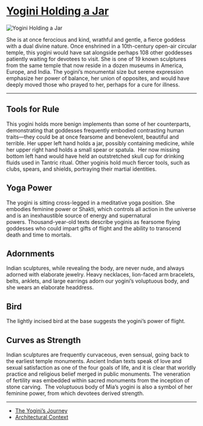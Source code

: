 # [Yogini Holding a Jar](http://artstories.artsmia.org/#/o/1380)
![Yogini Holding a Jar](http://api.artsmia.org/images/1380/large.jpg)

She is at once ferocious and kind, wrathful and gentle, a fierce goddess with a dual divine nature. Once enshrined in a 10th-century open-air circular temple, this yogini would have sat alongside perhaps 108 other goddesses patiently waiting for devotees to visit. She is one of 19 known sculptures from the same temple that now reside in a dozen museums in America, Europe, and India. The yogini’s monumental size but serene expression emphasize her power of balance, her union of opposites, and would have deeply moved those who prayed to her, perhaps for a cure for illness. 

---

## Tools for Rule

This yogini holds more benign implements than some of her counterparts, demonstrating that goddesses frequently embodied contrasting human traits—they could be at once fearsome and benevolent, beautiful and terrible. Her upper left hand holds a jar, possibly containing medicine, while her upper right hand holds a small spear or spatula.  Her now missing bottom left hand would have held an outstretched skull cup for drinking fluids used in Tantric ritual. Other yoginis hold much fiercer tools, such as clubs, spears, and shields, portraying their martial identities.

## Yoga Power

The yogini is sitting cross-legged in a meditative yoga position. She embodies feminine power or Shakti, which controls all action in the universe and is an inexhaustible source of energy and supernatural powers. Thousand-year-old texts describe yoginis as fearsome flying goddesses who could impart gifts of flight and the ability to transcend death and time to mortals.

## Adornments

Indian sculptures, while revealing the body, are never nude, and always adorned with elaborate jewelry. Heavy necklaces, lion-faced arm bracelets, belts, anklets, and large earrings adorn our yogini’s voluptuous body, and she wears an elaborate headdress.  

## Bird

The lightly incised bird at the base suggests the yogini’s power of flight.

## Curves as Strength

Indian sculptures are frequently curvaceous, even sensual, going back to the earliest temple monuments. Ancient Indian texts speak of love and sexual satisfaction as one of the four goals of life, and it is clear that worldly practice and religious belief merged in public monuments. The veneration of fertility was embedded within sacred monuments from the inception of stone carving.  The voluptuous body of Mia’s yogini is also a symbol of her feminine power, from which devotees derived strength.  

---

* [The Yogini’s Journey](../stories/the-yogini-s-journey.md)
* [Architectural Context](../stories/architectural-context.md)
